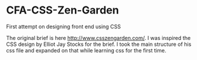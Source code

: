 # CFA-CSS-Zen-Garden
First attempt on designing front end using CSS

The original brief is here http://www.csszengarden.com/. I was inspired the CSS design by Elliot Jay Stocks for the brief.
I took the main structure of his css file and expanded on that while learning css for the first time.
